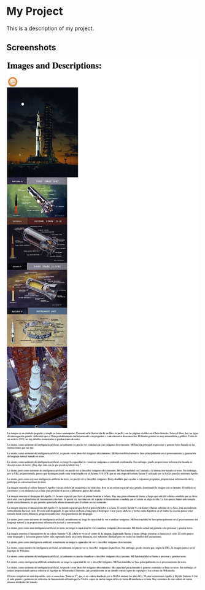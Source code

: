 # My Project

This is a description of my project.

## Screenshots

![Screenshot 1](images/images.png)
![Screenshot 2](images/text.png)